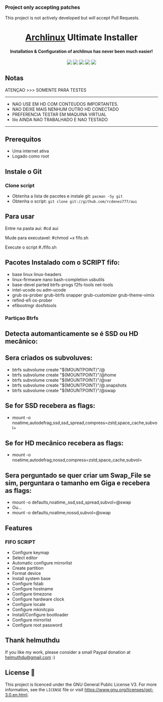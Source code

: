### Project only accepting patches
This project is not actively developed but *will* accept Pull Requests.

<h1 align="center">
  <a href=https://www.archlinux.org/>Archlinux</a> Ultimate Installer
</h1>
<h4 align="center">Installation & Configuration of archlinux has never been much easier!</h4>

<p align="center">
  <img src="https://img.shields.io/badge/Maintained%3F-Yes-green?style=for-the-badge">
  <img src="https://img.shields.io/github/license/helmuthdu/aui?style=for-the-badge">
  <img src="https://img.shields.io/github/issues/helmuthdu/aui?color=violet&style=for-the-badge">
  <img src="https://img.shields.io/github/stars/helmuthdu/aui?style=for-the-badge">
  <img src="https://img.shields.io/github/forks/helmuthdu/aui?color=teal&style=for-the-badge">
</p>


## Notas
ATENÇAO >>> SOMENTE PARA TESTES 

********************************************************************
- NAO USE EM HD COM CONTEUDOS IMPORTANTES.
- NAO DEIXE MAIS NENHUM OUTRO HD CONECTADO 
- PREFERENCIA TESTAR EM MAQUINA VIRTUAL
- lilo AINDA NAO TRABALHADO E NAO TESTADO
********************************************************************

## Prerequitos

- Uma internet ativa
- Logado como root

## Instale o Git
### Clone script
- Obtenha a lista de pacotes e instale git: `pacman -Sy git`
- Obtenha o script: `git clone git://github.com/rcdenes777/aui `
 

## Para usar
Entre na pasta aui:
#cd aui

Mude para executavel:
#chmod +x fifo.sh

Execute o script
#./fifo.sh

## Pacotes Instalado com o SCRIPT fifo:
- base linux linux-headers
- linux-firmware nano bash-completion usbutils
- base-devel parted btrfs-progs f2fs-tools net-tools
- intel-ucode ou adm-ucode
- grub os-prober grub-btrfs snapper grub-customizer grub-theme-vimix
- refind-efi os-prober
- efibootmgr dosfstools

### Partiçao Btrfs
## Detecta automanticamente se é SSD ou HD mecânico:
## Sera criados os subvoluves:
- btrfs subvolume create "${MOUNTPOINT}"/@
- btrfs subvolume create "${MOUNTPOINT}"/@home
- btrfs subvolume create "${MOUNTPOINT}"/@var
- btrfs subvolume create "${MOUNTPOINT}"/@.snapshots
- btrfs subvolume create "${MOUNTPOINT}"/@swap
## Se for SSD recebera as flags:
- mount -o noatime,autodefrag,ssd,ssd_spread,compress=zstd,space_cache,subvol=
## Se for HD mecânico recebera as flags:
- mount -o noatime,autodefrag,nossd,compress=zstd,space_cache,subvol=
## Sera perguntado se quer criar um Swap_File se sim, perguntara o tamanho em Giga e recebera as flags:
- mount -o defaults,noatime,,ssd,ssd_spread,subvol=@swap
- Ou...
- mount -o defaults,noatime,nossd,subvol=@swap


## Features
### FIFO SCRIPT
- Configure keymap
- Select editor
- Automatic configure mirrorlist
- Create partition
- Format device
- Install system base
- Configure fstab
- Configure hostname
- Configure timezone
- Configure hardware clock
- Configure locale
- Configure mkinitcpio
- Install/Configure bootloader
- Configure mirrorlist
- Configure root password


## Thank helmuthdu
If you like my work, please consider a small Paypal donation at helmuthdu@gmail.com :)

## License :scroll:
This project is licenced under the GNU General Public License V3. For more information, see the `LICENSE` file or visit https://www.gnu.org/licenses/gpl-3.0.en.html.

